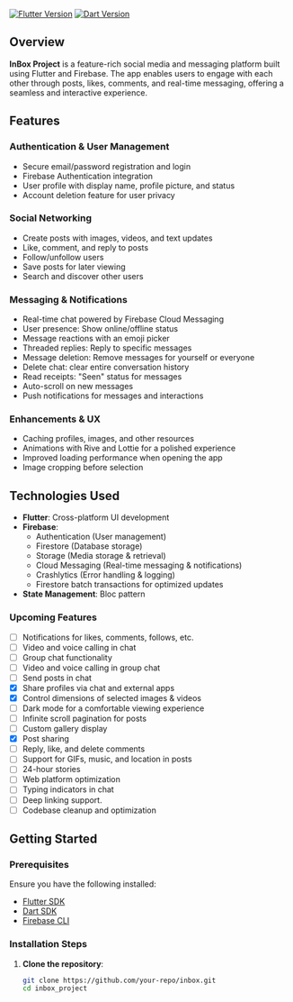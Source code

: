 [![Flutter Version](https://img.shields.io/badge/Flutter-v3.24.5-blue)](https://flutter.dev/)
[![Dart Version](https://img.shields.io/badge/Dart-v3.5.4-blue)](https://dart.dev/)

## Overview

**InBox Project** is a feature-rich social media and messaging platform built using Flutter and Firebase. The app enables users to engage with each other through posts, likes, comments, and real-time messaging, offering a seamless and interactive experience.

## Features

### Authentication & User Management
- Secure email/password registration and login
- Firebase Authentication integration
- User profile with display name, profile picture, and status
- Account deletion feature for user privacy

### Social Networking
- Create posts with images, videos, and text updates
- Like, comment, and reply to posts
- Follow/unfollow users
- Save posts for later viewing
- Search and discover other users

### Messaging & Notifications
- Real-time chat powered by Firebase Cloud Messaging
- User presence: Show online/offline status
- Message reactions with an emoji picker
- Threaded replies: Reply to specific messages
- Message deletion: Remove messages for yourself or everyone
- Delete chat: clear entire conversation history
- Read receipts: "Seen" status for messages
- Auto-scroll on new messages
- Push notifications for messages and interactions

### Enhancements & UX
- Caching profiles, images, and other resources
- Animations with Rive and Lottie for a polished experience
- Improved loading performance when opening the app
- Image cropping before selection

## Technologies Used

- **Flutter**: Cross-platform UI development
- **Firebase**:
  - Authentication (User management)
  - Firestore (Database storage)
  - Storage (Media storage & retrieval)
  - Cloud Messaging (Real-time messaging & notifications)
  - Crashlytics (Error handling & logging)
  - Firestore batch transactions for optimized updates
- **State Management**: Bloc pattern


### Upcoming Features
- [ ] Notifications for likes, comments, follows, etc.
- [ ] Video and voice calling in chat
- [ ] Group chat functionality
- [ ] Video and voice calling in group chat
- [ ] Send posts in chat
- [x] Share profiles via chat and external apps
- [x] Control dimensions of selected images & videos
- [ ] Dark mode for a comfortable viewing experience
- [ ] Infinite scroll pagination for posts
- [ ] Custom gallery display
- [x] Post sharing
- [ ] Reply, like, and delete comments
- [ ] Support for GIFs, music, and location in posts
- [ ] 24-hour stories
- [ ] Web platform optimization
- [ ] Typing indicators in chat
- [ ] Deep linking support.
- [ ] Codebase cleanup and optimization

## Getting Started

### Prerequisites
Ensure you have the following installed:
- [Flutter SDK](https://flutter.dev/docs/get-started/install)
- [Dart SDK](https://dart.dev/get-dart)
- [Firebase CLI](https://firebase.google.com/docs/cli)

### Installation Steps
1. **Clone the repository**:
   ```bash
   git clone https://github.com/your-repo/inbox.git
   cd inbox_project
